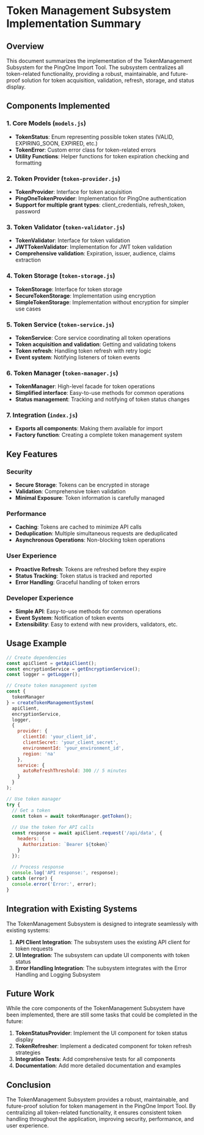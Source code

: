 # Token Management Subsystem Implementation Summary

## Overview

This document summarizes the implementation of the TokenManagement Subsystem for the PingOne Import Tool. The subsystem centralizes all token-related functionality, providing a robust, maintainable, and future-proof solution for token acquisition, validation, refresh, storage, and status display.

## Components Implemented

### 1. Core Models (`models.js`)

- **TokenStatus**: Enum representing possible token states (VALID, EXPIRING_SOON, EXPIRED, etc.)
- **TokenError**: Custom error class for token-related errors
- **Utility Functions**: Helper functions for token expiration checking and formatting

### 2. Token Provider (`token-provider.js`)

- **TokenProvider**: Interface for token acquisition
- **PingOneTokenProvider**: Implementation for PingOne authentication
- **Support for multiple grant types**: client_credentials, refresh_token, password

### 3. Token Validator (`token-validator.js`)

- **TokenValidator**: Interface for token validation
- **JWTTokenValidator**: Implementation for JWT token validation
- **Comprehensive validation**: Expiration, issuer, audience, claims extraction

### 4. Token Storage (`token-storage.js`)

- **TokenStorage**: Interface for token storage
- **SecureTokenStorage**: Implementation using encryption
- **SimpleTokenStorage**: Implementation without encryption for simpler use cases

### 5. Token Service (`token-service.js`)

- **TokenService**: Core service coordinating all token operations
- **Token acquisition and validation**: Getting and validating tokens
- **Token refresh**: Handling token refresh with retry logic
- **Event system**: Notifying listeners of token events

### 6. Token Manager (`token-manager.js`)

- **TokenManager**: High-level facade for token operations
- **Simplified interface**: Easy-to-use methods for common operations
- **Status management**: Tracking and notifying of token status changes

### 7. Integration (`index.js`)

- **Exports all components**: Making them available for import
- **Factory function**: Creating a complete token management system

## Key Features

### Security

- **Secure Storage**: Tokens can be encrypted in storage
- **Validation**: Comprehensive token validation
- **Minimal Exposure**: Token information is carefully managed

### Performance

- **Caching**: Tokens are cached to minimize API calls
- **Deduplication**: Multiple simultaneous requests are deduplicated
- **Asynchronous Operations**: Non-blocking token operations

### User Experience

- **Proactive Refresh**: Tokens are refreshed before they expire
- **Status Tracking**: Token status is tracked and reported
- **Error Handling**: Graceful handling of token errors

### Developer Experience

- **Simple API**: Easy-to-use methods for common operations
- **Event System**: Notification of token events
- **Extensibility**: Easy to extend with new providers, validators, etc.

## Usage Example

```javascript
// Create dependencies
const apiClient = getApiClient();
const encryptionService = getEncryptionService();
const logger = getLogger();

// Create token management system
const {
  tokenManager
} = createTokenManagementSystem(
  apiClient,
  encryptionService,
  logger,
  {
    provider: {
      clientId: 'your_client_id',
      clientSecret: 'your_client_secret',
      environmentId: 'your_environment_id',
      region: 'na'
    },
    service: {
      autoRefreshThreshold: 300 // 5 minutes
    }
  }
);

// Use token manager
try {
  // Get a token
  const token = await tokenManager.getToken();
  
  // Use the token for API calls
  const response = await apiClient.request('/api/data', {
    headers: {
      Authorization: `Bearer ${token}`
    }
  });
  
  // Process response
  console.log('API response:', response);
} catch (error) {
  console.error('Error:', error);
}
```

## Integration with Existing Systems

The TokenManagement Subsystem is designed to integrate seamlessly with existing systems:

1. **API Client Integration**: The subsystem uses the existing API client for token requests
2. **UI Integration**: The subsystem can update UI components with token status
3. **Error Handling Integration**: The subsystem integrates with the Error Handling and Logging Subsystem

## Future Work

While the core components of the TokenManagement Subsystem have been implemented, there are still some tasks that could be completed in the future:

1. **TokenStatusProvider**: Implement the UI component for token status display
2. **TokenRefresher**: Implement a dedicated component for token refresh strategies
3. **Integration Tests**: Add comprehensive tests for all components
4. **Documentation**: Add more detailed documentation and examples

## Conclusion

The TokenManagement Subsystem provides a robust, maintainable, and future-proof solution for token management in the PingOne Import Tool. By centralizing all token-related functionality, it ensures consistent token handling throughout the application, improving security, performance, and user experience.